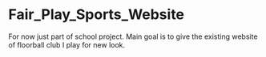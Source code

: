 # Fair_Play_Sports_Website
For now just part of school project. Main goal is to give the existing website of floorball club I play for new look. 
